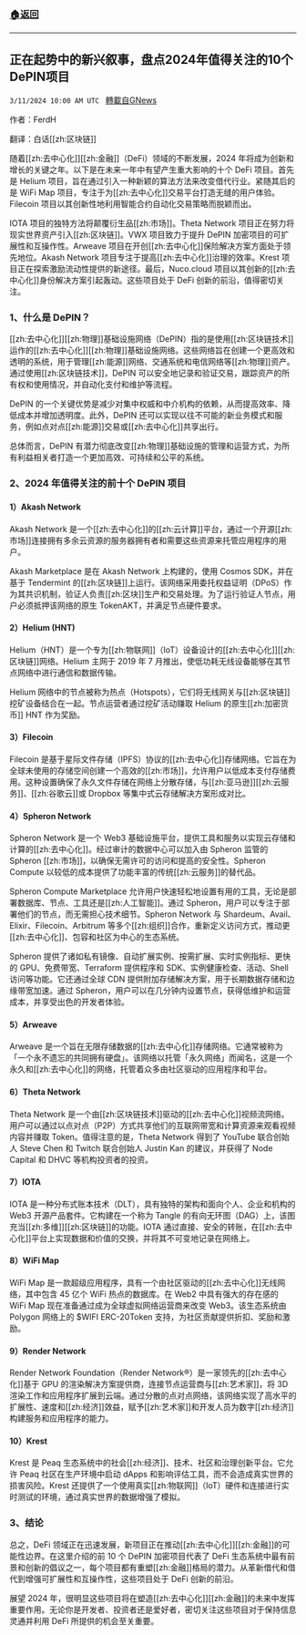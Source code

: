 ###  [:house:返回](README.md)
---


## 正在起势中的新兴叙事，盘点2024年值得关注的10个DePIN项目
`3/11/2024 10:00 AM UTC ` [轉載自GNews](https://gnews.org/articles/2383935)

作者：FerdH

翻译：白话[[zh:区块链]]

随着[[zh:去中心化]][[zh:金融]]（DeFi）领域的不断发展，2024 年将成为创新和增长的关键之年。以下是在未来一年中有望产生重大影响的十个 DeFi 项目。首先是 Helium 项目，旨在通过引入一种新颖的算法方法来改变借代行业。紧随其后的是 WiFi Map 项目，专注于为[[zh:去中心化]]交易平台打造无缝的用户体验。Filecoin 项目以其创新性地利用智能合约自动化交易策略而脱颖而出。

IOTA 项目的独特方法将颠覆衍生品[[zh:市场]]。Theta Network 项目正在努力将现实世界资产引入[[zh:区块链]]。VWX 项目致力于提升 DePIN 加密项目的可扩展性和互操作性。Arweave 项目在开创[[zh:去中心化]]保险解决方案方面处于领先地位。Akash Network 项目专注于提高[[zh:去中心化]]治理的效率。Krest 项目正在探索激励流动性提供的新途径。最后，Nuco.cloud 项目以其创新的[[zh:去中心化]]身份解决方案引起轰动。这些项目处于 DeFi 创新的前沿，值得密切关注。

### 1、什么是 DePIN？

[[zh:去中心化]][[zh:物理]]基础设施网络（DePIN）指的是使用[[zh:区块链技术]]运作的[[zh:去中心化]][[zh:物理]]基础设施网络。这些网络旨在创建一个更高效和透明的系统，用于管理[[zh:能源]]网络、交通系统和电信网络等[[zh:物理]]资产。通过使用[[zh:区块链技术]]，DePIN 可以安全地记录和验证交易，跟踪资产的所有权和使用情况，并自动化支付和维护等流程。

DePIN 的一个关键优势是减少对集中权威和中介机构的依赖，从而提高效率、降低成本并增加透明度。此外，DePIN 还可以实现以往不可能的新业务模式和服务，例如点对点[[zh:能源]]交易或[[zh:去中心化]]共享出行。

总体而言，DePIN 有潜力彻底改变[[zh:物理]]基础设施的管理和运营方式，为所有利益相关者打造一个更加高效、可持续和公平的系统。

### 2、2024 年值得关注的前十个 DePIN 项目

#### 1）Akash Network

Akash Network 是一个[[zh:去中心化]]的[[zh:云计算]]平台，通过一个开源[[zh:市场]]连接拥有多余云资源的服务器拥有者和需要这些资源来托管应用程序的用户。

Akash Marketplace 是在 Akash Network 上构建的，使用 Cosmos SDK，并在基于 Tendermint 的[[zh:区块链]]上运行。该网络采用委托权益证明（DPoS）作为其共识机制，验证人负责[[zh:区块]]生产和交易处理。为了运行验证人节点，用户必须抵押该网络的原生 TokenAKT，并满足节点硬件要求。

#### 2）Helium (HNT)

Helium（HNT）是一个专为[[zh:物联网]]（IoT）设备设计的[[zh:去中心化]][[zh:区块链]]网络。Helium 主网于 2019 年 7 月推出，使低功耗无线设备能够在其节点网络中进行通信和数据传输。

Helium 网络中的节点被称为热点（Hotspots），它们将无线网关与[[zh:区块链]]挖矿设备结合在一起。节点运营者通过挖矿活动赚取 Helium 的原生[[zh:加密货币]] HNT 作为奖励。

#### 3）Filecoin

Filecoin 是基于星际文件存储（IPFS）协议的[[zh:去中心化]]存储网络。它旨在为全球未使用的存储空间创建一个高效的[[zh:市场]]，允许用户以低成本支付存储费用。这种设置确保了永久文件存储在网络上分散存储，与[[zh:亚马逊]][[zh:云服务]]、[[zh:谷歌云]]或 Dropbox 等集中式云存储解决方案形成对比。

#### 4）Spheron Network

Spheron Network 是一个 Web3 基础设施平台，提供工具和服务以实现云存储和计算的[[zh:去中心化]]。经过审计的数据中心可以加入由 Spheron 监管的 Spheron [[zh:市场]]，以确保无需许可的访问和提高的安全性。Spheron Compute 以较低的成本提供了功能丰富的传统[[zh:云服务]]的替代品。

Spheron Compute Marketplace 允许用户快速轻松地设置有用的工具，无论是部署数据库、节点、工具还是[[zh:人工智能]]。通过 Spheron，用户可以专注于部署他们的节点，而无需担心技术细节。Spheron Network 与 Shardeum、Avail、Elixir、Filecoin、Arbitrum 等多个[[zh:组织]]合作，重新定义访问方式，推动更[[zh:去中心化]]、包容和社区为中心的生态系统。

Spheron 提供了诸如私有镜像、自动扩展实例、按需扩展、实时实例指标、更快的 GPU、免费带宽、Terraform 提供程序和 SDK、实例健康检查、活动、Shell 访问等功能。它还通过全球 CDN 提供附加存储解决方案，用于长期数据存储和边缘带宽加速。通过 Spheron，用户可以在几分钟内设置节点，获得低维护和运营成本，并享受出色的开发者体验。

#### 5）Arweave

Arweave 是一个旨在无限存储数据的[[zh:去中心化]]存储网络。它通常被称为「一个永不遗忘的共同拥有硬盘」。该网络以托管「永久网络」而闻名，这是一个永久和[[zh:去中心化]]的网络，托管着众多由社区驱动的应用程序和平台。

#### 6）Theta Network

Theta Network 是一个由[[zh:区块链技术]]驱动的[[zh:去中心化]]视频流网络。用户可以通过以点对点（P2P）方式共享他们的互联网带宽和计算资源来观看视频内容并赚取 Token。值得注意的是，Theta Network 得到了 YouTube 联合创始人 Steve Chen 和 Twitch 联合创始人 Justin Kan 的建议，并获得了 Node Capital 和 DHVC 等机构投资者的投资。

#### 7）IOTA

IOTA 是一种分布式账本技术（DLT），具有独特的架构和面向个人、企业和机构的 Web3 开源产品套件。它构建在一个称为 Tangle 的有向无环图（DAG）上，该图充当[[zh:多维]][[zh:区块链]]的功能。IOTA 通过直接、安全的转账，在[[zh:去中心化]]平台上实现数据和价值的交换，并将其不可变地记录在网络上。

#### 8）WiFi Map

WiFi Map 是一款超级应用程序，具有一个由社区驱动的[[zh:去中心化]]无线网络，其中包含 45 亿个 WiFi 热点的数据库。在 Web2 中具有强大的存在感的 WiFi Map 现在准备通过成为全球虚拟网络运营商来改变 Web3。该生态系统由 Polygon 网络上的 $WIFI ERC-20Token 支持，为社区贡献提供折扣、奖励和激励。

#### 9）Render Network

Render Network Foundation（Render Network®）是一家领先的[[zh:去中心化]]基于 GPU 的渲染解决方案提供商，连接节点运营商与[[zh:艺术家]]，将 3D 渲染工作和应用程序扩展到云端。通过分散的点对点网络，该网络实现了高水平的扩展性、速度和[[zh:经济]]效益，赋予[[zh:艺术家]]和开发人员为数字[[zh:经济]]构建服务和应用程序的能力。

#### 10）Krest

Krest 是 Peaq 生态系统中的社会[[zh:经济]]、技术、社区和治理创新平台。它允许 Peaq 社区在生产环境中启动 dApps 和影响评估工具，而不会造成真实世界的损害风险。Krest 还提供了一个使用真实[[zh:物联网]]（IoT）硬件和连接进行实时测试的环境，通过真实世界的数据增强了模拟。

### 3、结论

总之，DeFi 领域正在迅速发展，新项目正在推动[[zh:去中心化]][[zh:金融]]的可能性边界。在这里介绍的前 10 个 DePIN 加密项目代表了 DeFi 生态系统中最有前景和创新的倡议之一，每个项目都有重塑[[zh:金融]]格局的潜力。从革新借代和借代到增强可扩展性和互操作性，这些项目处于 DeFi 创新的前沿。

展望 2024 年，很明显这些项目将在塑造[[zh:去中心化]][[zh:金融]]的未来中发挥重要作用。无论你是开发者、投资者还是爱好者，密切关注这些项目对于保持信息灵通并利用 DeFi 所提供的机会至关重要。
